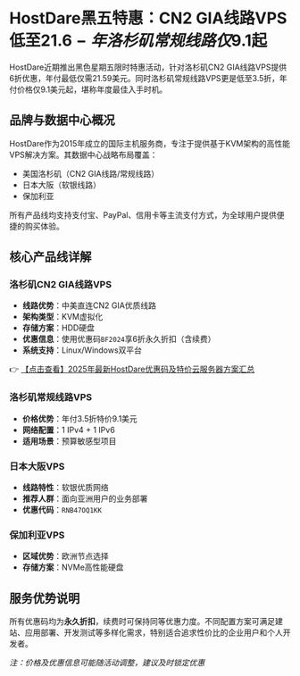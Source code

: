 # HostDare黑五特惠：CN2 GIA线路VPS低至$21.6-年 洛杉矶常规线路仅$9.1起

HostDare近期推出黑色星期五限时特惠活动，针对洛杉矶CN2 GIA线路VPS提供6折优惠，年付最低仅需21.59美元。同时洛杉矶常规线路VPS更是低至3.5折，年付价格仅9.1美元起，堪称年度最佳入手时机。

## 品牌与数据中心概况

HostDare作为2015年成立的国际主机服务商，专注于提供基于KVM架构的高性能VPS解决方案。其数据中心战略布局覆盖：

- 美国洛杉矶（CN2 GIA线路/常规线路）
- 日本大阪（软银线路）
- 保加利亚

所有产品线均支持支付宝、PayPal、信用卡等主流支付方式，为全球用户提供便捷的购买体验。

## 核心产品线详解

### 洛杉矶CN2 GIA线路VPS

- **线路优势**：中美直连CN2 GIA优质线路
- **架构类型**：KVM虚拟化
- **存储方案**：HDD硬盘
- **优惠信息**：使用优惠码`BF2024`享6折永久折扣（含续费）
- **系统支持**：Linux/Windows双平台

👉 [【点击查看】2025年最新HostDare优惠码及特价云服务器方案汇总](https://bit.ly/hostdare)

### 洛杉矶常规线路VPS

- **价格优势**：年付3.5折特价9.1美元
- **网络配置**：1 IPv4 + 1 IPv6
- **适用场景**：预算敏感型项目

### 日本大阪VPS

- **线路特性**：软银优质网络
- **推荐人群**：面向亚洲用户的业务部署
- **优惠代码**：`RNB47OQ1KK`

### 保加利亚VPS

- **区域优势**：欧洲节点选择
- **存储方案**：NVMe高性能硬盘

## 服务优势说明

所有优惠码均为**永久折扣**，续费时可保持同等优惠力度。不同配置方案可满足建站、应用部署、开发测试等多样化需求，特别适合追求性价比的企业用户和个人开发者。

*注：价格及优惠信息可能随活动调整，建议及时锁定优惠*